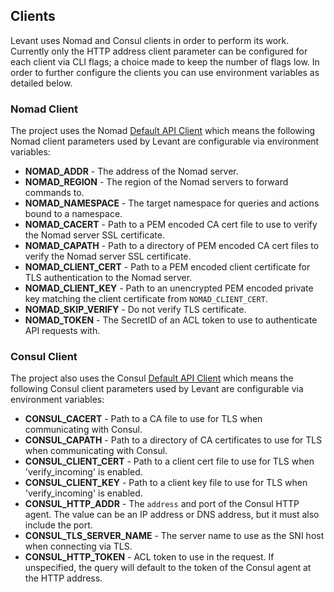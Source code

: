 ## Clients

Levant uses Nomad and Consul clients in order to perform its work. Currently only the HTTP address client parameter can be configured for each client via CLI flags; a choice made to keep the number of flags low. In order to further configure the clients you can use environment variables as detailed below.

### Nomad Client

The project uses the Nomad [Default API Client](https://github.com/hashicorp/nomad/blob/master/api/api.go#L201) which means the following Nomad client parameters used by Levant are configurable via environment variables:

 * **NOMAD_ADDR** - The address of the Nomad server.
 * **NOMAD_REGION** - The region of the Nomad servers to forward commands to.
 * **NOMAD_NAMESPACE** - The target namespace for queries and actions bound to a namespace.
 * **NOMAD_CACERT** - Path to a PEM encoded CA cert file to use to verify the Nomad server SSL certificate.
 * **NOMAD_CAPATH** - Path to a directory of PEM encoded CA cert files to verify the Nomad server SSL certificate.
 * **NOMAD_CLIENT_CERT** - Path to a PEM encoded client certificate for TLS authentication to the Nomad server.
 * **NOMAD_CLIENT_KEY** - Path to an unencrypted PEM encoded private key matching the client certificate from `NOMAD_CLIENT_CERT`.
 * **NOMAD_SKIP_VERIFY** - Do not verify TLS certificate.
 * **NOMAD_TOKEN** - The SecretID of an ACL token to use to authenticate API requests with.

### Consul Client

The project also uses the Consul [Default API Client](https://github.com/hashicorp/consul/blob/master/api/api.go#L282) which means the following Consul client parameters used by Levant are configurable via environment variables:

 * **CONSUL_CACERT** - Path to a CA file to use for TLS when communicating with Consul.
 * **CONSUL_CAPATH** - Path to a directory of CA certificates to use for TLS when communicating with Consul.
 * **CONSUL_CLIENT_CERT** - Path to a client cert file to use for TLS when 'verify_incoming' is enabled.
 * **CONSUL_CLIENT_KEY** - Path to a client key file to use for TLS when 'verify_incoming' is enabled.
 * **CONSUL_HTTP_ADDR** - The `address` and port of the Consul HTTP agent. The value can be an IP address or DNS address, but it must also include the port.
 * **CONSUL_TLS_SERVER_NAME** - The server name to use as the SNI host when connecting via TLS.
 * **CONSUL_HTTP_TOKEN** - ACL token to use in the request. If unspecified, the query will default to the token of the Consul agent at the HTTP address.
